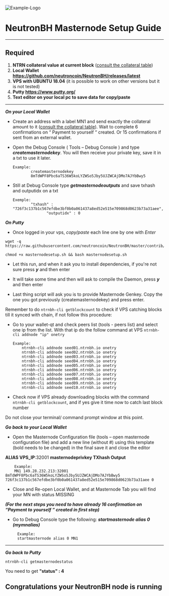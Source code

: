 ![Example-Logo](https://sappcoin.com/wp-content/uploads/2021/05/NeutronBH-logo-transparent.png)

# NeutronBH Masternode Setup Guide
***
## Required
1) **NTRN collateral value at current block** ([consult the collateral table](../../README.md#rewards-breakdown))
2) **Local Wallet https://github.com/neutroncoin/NeutronBH/releases/latest**
3) **VPS with UBUNTU 18.04** (it is possible to work on other versions but it is not tested)
4) **Putty https://www.putty.org/**
5) **Text editor on your local pc to save data for copy/paste**
***

***On your Local Wallet***
* Create an address with a label MN1 and send exactly the collateral amount to it ([consult the collateral table](../../README.md#rewards-breakdown)).
 Wait to complete 6 confirmations on “ Payment to yourself “ created.
 Or 15 confirmations if sent from an external wallet.

* Open the Debug Console ( Tools – Debug Console ) and type ***createmasternodekey***.
You will then receive your private key, save it in a txt to use it later.
  ```
  Example:
          createmasternodekey
          8mTdWPF8Pbc6aTS36W5koLYZWSo5Jby5UJZWCAjDMo7AJYbBwy5
* Still at Debug Console type ***getmasternodeoutputs*** and save txhash and outputidx on a txt
  ```
  Exemple:
          "txhash" : "726f3c137b1c567efdbe3bf0b0a061437a8ed52e515e709868d0623b73a31aee",
		         "outputidx" : 0

***On Putty***

* Once logged in your vps, *copy/paste* each line one by one with *Enter*

```
wget -q https://raw.githubusercontent.com/neutroncoin/NeutronBH/master/contrib/masternodesetup/masternodesetup.sh
```

```
chmod +x masternodesetup.sh && bash masternodesetup.sh
```

* Let this run, and when it ask you to install dependencies, if you're not sure press ***y*** and then enter

* It will take some time and then will ask to compile the Daemon, press ***y*** and then enter

* Last thing script will ask you is to provide Masternode Genkey. Copy the one you got previously (createmasternodekey) and press enter.

Remember to do `ntrnbh-cli getblockcount` to check if VPS catching blocks till it synced with chain, if not follow this procedure:

* Go to your wallet-qt and check peers list (tools - peers list) and select one ip from the list. With that ip do the follow command at VPS `ntrnbh-cli addnode "ip" onetry`

      Example:
		  ntrnbh-cli addnode seed01.ntrnbh.io onetry
		  ntrnbh-cli addnode seed02.ntrnbh.io onetry
		  ntrnbh-cli addnode seed03.ntrnbh.io onetry
		  ntrnbh-cli addnode seed04.ntrnbh.io onetry
		  ntrnbh-cli addnode seed05.ntrnbh.io onetry
		  ntrnbh-cli addnode seed06.ntrnbh.io onetry
		  ntrnbh-cli addnode seed07.ntrnbh.io onetry
		  ntrnbh-cli addnode seed08.ntrnbh.io onetry
		  ntrnbh-cli addnode seed09.ntrnbh.io onetry
		  ntrnbh-cli addnode seed10.ntrnbh.io onetry


* Check now if VPS already downloading blocks with the command `ntrnbh-cli getblockcount`, and if yes give it time now to catch last block number

Do not close your terminal/ command prompt window at this point.

***Go back to your Local Wallet***

* Open the Masternode Configuration file (tools – open masternode configuration file) and add a new line (without #) using this template (bold needs to be changed) in the final save it and close the editor

**ALIAS VPS_IP**:32001 **masternodeprivkey TXhash Output**

		Example:
		MN1 149.28.232.213:32001 8mTdWPF8Pbc6aTS36W5koLYZWSo5Jby5UJZWCAjDMo7AJYbBwy5 726f3c137b1c567efdbe3bf0b0a061437a8ed52e515e709868d0623b73a31aee 0

* Close and Re-open Local Wallet, and at Masternode Tab you will find your MN with status MISSING

***(For the next steps you need to have already 16 confirmation on “Payment to yourself “ created in first step)***

* Go to Debug Console type the following: ***startmasternode alias 0 (mymnalias)***

		Example:
		startmasternode alias 0 MN1
***

***Go back to Putty***

```
ntrnbh-cli getmasternodestatus
```

You need to get **"status" : 4**

## Congratulations your NeutronBH node is running
